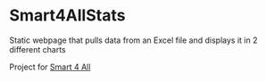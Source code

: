 # Smart4AllStats
Static webpage that pulls data from an Excel file and displays it in 2 different charts

Project for [Smart 4 All](https://smart4all-project.eu/)
